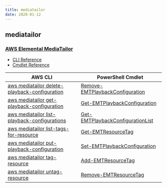```yaml
---
title: mediatailor
date: 2020-01-12
---
```


## mediatailor

### [AWS Elemental MediaTailor](https://aws.amazon.com/mediatailor/)

* [CLI Reference](https://docs.aws.amazon.com/cli/latest/reference/mediatailor/index.html)
* [Cmdlet Reference](https://docs.aws.amazon.com/powershell/latest/reference/items/AWS_Elemental_MediaTailor_cmdlets.html)

|AWS CLI|PowerShell Cmdlet|
|----|----|
|[aws mediatailor delete-playback-configuration](https://docs.aws.amazon.com/cli/latest/reference/mediatailor/delete-playback-configuration.html)|[Remove-EMTPlaybackConfiguration](https://docs.aws.amazon.com/powershell/latest/reference/items/Remove-EMTPlaybackConfiguration.html)|
|[aws mediatailor get-playback-configuration](https://docs.aws.amazon.com/cli/latest/reference/mediatailor/get-playback-configuration.html)|[Get-EMTPlaybackConfiguration](https://docs.aws.amazon.com/powershell/latest/reference/items/Get-EMTPlaybackConfiguration.html)|
|[aws mediatailor list-playback-configurations](https://docs.aws.amazon.com/cli/latest/reference/mediatailor/list-playback-configurations.html)|[Get-EMTPlaybackConfigurationList](https://docs.aws.amazon.com/powershell/latest/reference/items/Get-EMTPlaybackConfigurationList.html)|
|[aws mediatailor list-tags-for-resource](https://docs.aws.amazon.com/cli/latest/reference/mediatailor/list-tags-for-resource.html)|[Get-EMTResourceTag](https://docs.aws.amazon.com/powershell/latest/reference/items/Get-EMTResourceTag.html)|
|[aws mediatailor put-playback-configuration](https://docs.aws.amazon.com/cli/latest/reference/mediatailor/put-playback-configuration.html)|[Set-EMTPlaybackConfiguration](https://docs.aws.amazon.com/powershell/latest/reference/items/Set-EMTPlaybackConfiguration.html)|
|[aws mediatailor tag-resource](https://docs.aws.amazon.com/cli/latest/reference/mediatailor/tag-resource.html)|[Add-EMTResourceTag](https://docs.aws.amazon.com/powershell/latest/reference/items/Add-EMTResourceTag.html)|
|[aws mediatailor untag-resource](https://docs.aws.amazon.com/cli/latest/reference/mediatailor/untag-resource.html)|[Remove-EMTResourceTag](https://docs.aws.amazon.com/powershell/latest/reference/items/Remove-EMTResourceTag.html)|


